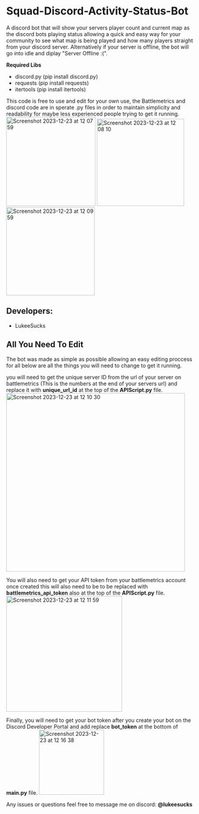 # Squad-Discord-Activity-Status-Bot
A discord bot that will show your servers player count and current map as the discord bots playing status allowing a quick and easy way for your community to see what map is being played and how many players straight from your discord server. Alternatively if your server is offline, the bot will go into idle and diplay "Server Offline :(".

**Required Libs**
- discord.py (pip install discord.py)
- requests (pip install requests)
- itertools (pip install itertools)

This code is free to use and edit for your own use, the Battlemetrics and discord code are in sperate .py files in order to maintain simplicity and readability for maybe less experienced people trying to get it running.
<img width="237" alt="Screenshot 2023-12-23 at 12 07 59" src="https://github.com/LukeeSucks/Squad-Discord-Activity-Status-Bot/assets/105941171/62013be8-df4b-4ac8-a75b-252de10d3361">
<img width="232" alt="Screenshot 2023-12-23 at 12 08 10" src="https://github.com/LukeeSucks/Squad-Discord-Activity-Status-Bot/assets/105941171/8130d625-f7ec-45d2-944d-e9fd31c20c80">
<img width="235" alt="Screenshot 2023-12-23 at 12 09 59" src="https://github.com/LukeeSucks/Squad-Discord-Activity-Status-Bot/assets/105941171/8f7a35ab-0bc5-4800-b9b0-025d622d0057">


## Developers:
- LukeeSucks


## All You Need To Edit
The bot was made as simple as possible allowing an easy editing proccess for all below are all the things you will need to change to get it running.

you will need to get the unique server ID from the url of your server on battlemetrics (This is the numbers at the end of your servers url) and replace it with **unique_url_id** at the top of the **APIScript.py** file.
<img width="475" alt="Screenshot 2023-12-23 at 12 10 30" src="https://github.com/LukeeSucks/Squad-Discord-Activity-Status-Bot/assets/105941171/3ab0bc39-398a-4f03-a6a6-6e6680ea66af">

You will also need to get your API token from your battlemetrics account once created this will also need to be to be replaced with **battlemetrics_api_token** also at the top of the **APIScript.py** file.
<img width="308" alt="Screenshot 2023-12-23 at 12 11 59" src="https://github.com/LukeeSucks/Squad-Discord-Activity-Status-Bot/assets/105941171/a33fedcf-bc37-45bf-a499-1507fc626730">

Finally, you will need to get your bot token after you create your bot on the Discord Developer Portal and add replace **bot_token** at the bottom of **main.py** file.
<img width="173" alt="Screenshot 2023-12-23 at 12 16 38" src="https://github.com/LukeeSucks/Squad-Discord-Activity-Status-Bot/assets/105941171/7d3a72ee-cedf-40ed-b2be-9b8e12484879">

Any issues or questions feel free to message me on discord: **@lukeesucks**


